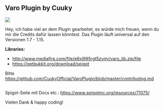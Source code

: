 ## Varo Plugin by Cuuky 
<img src="http://185.194.142.45/Bilder/Varo/thumbnail.png">

Hey, ich habe viel an dem Plugin gearbeitet, es würde mich freuen, wenn du mir die Credits dafür lassen könntest.
Das Plugin läuft universal auf den Versionen 1.7 - 1.15.

**Libraries:** 
- http://www.mediafire.com/file/e6xl995rgt5zvmr/varo_lib.zip/file
- https://getbukkit.org/download/spigot

Bitte <href>https://github.com/CuukyOfficial/VaroPlugin/blob/master/contributing.md</href>

##

Spigot-Seite mit Docs etc.: https://www.spigotmc.org/resources/71075/

Vielen Dank & happy coding!
